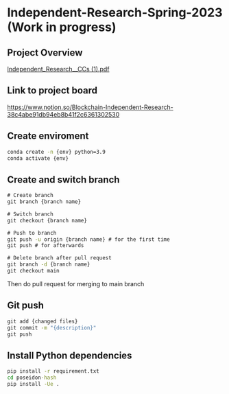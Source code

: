 # Independent-Research-Spring-2023 (Work in progress)


## Project Overview


[Independent_Research__CCs (1).pdf](https://github.com/JacobEverly/Independent-Research-Spring-2023/files/10925825/Independent_Research__CCs.1.pdf)


## Link to project board

https://www.notion.so/Blockchain-Independent-Research-38c4abe91db94eb8b41f2c6361302530

## Create enviroment
```cmd
conda create -n {env} python=3.9
conda activate {env}
```
## Create and switch branch
```cmd
# Create branch
git branch {branch name}

# Switch branch
git checkout {branch name}

# Push to branch
git push -u origin {branch name} # for the first time
git push # for afterwards

# Delete branch after pull request
git branch -d {branch name}
git checkout main
```

Then do pull request for merging to main branch


## Git push
```cmd
git add {changed files}
git commit -m "{description}"
git push
```

## Install Python dependencies
```cmd
pip install -r requirement.txt
cd poseidon-hash
pip install -Ue .
```

